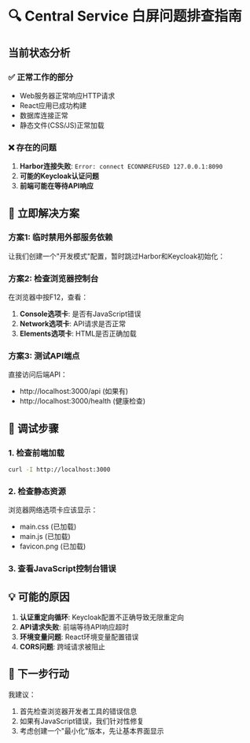 # 🔍 Central Service 白屏问题排查指南

## 当前状态分析

### ✅ 正常工作的部分
- Web服务器正常响应HTTP请求
- React应用已成功构建
- 数据库连接正常
- 静态文件(CSS/JS)正常加载

### ❌ 存在的问题
1. **Harbor连接失败**: `Error: connect ECONNREFUSED 127.0.0.1:8090`
2. **可能的Keycloak认证问题**
3. **前端可能在等待API响应**

## 🚀 立即解决方案

### 方案1: 临时禁用外部服务依赖

让我们创建一个"开发模式"配置，暂时跳过Harbor和Keycloak初始化：

### 方案2: 检查浏览器控制台

在浏览器中按F12，查看：
1. **Console选项卡**: 是否有JavaScript错误
2. **Network选项卡**: API请求是否正常
3. **Elements选项卡**: HTML是否正确加载

### 方案3: 测试API端点

直接访问后端API：
- http://localhost:3000/api (如果有)
- http://localhost:3000/health (健康检查)

## 🔧 调试步骤

### 1. 检查前端加载
```bash
curl -I http://localhost:3000
```

### 2. 检查静态资源
浏览器网络选项卡应该显示：
- main.css (已加载)
- main.js (已加载)
- favicon.png (已加载)

### 3. 查看JavaScript控制台错误

## 💡 可能的原因

1. **认证重定向循环**: Keycloak配置不正确导致无限重定向
2. **API请求失败**: 前端等待API响应超时
3. **环境变量问题**: React环境变量配置错误
4. **CORS问题**: 跨域请求被阻止

## 🎯 下一步行动

我建议：
1. 首先检查浏览器开发者工具的错误信息
2. 如果有JavaScript错误，我们针对性修复
3. 考虑创建一个"最小化"版本，先让基本界面显示

